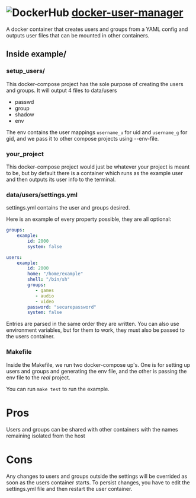 # ![DockerHub](https://i.imgur.com/tItmtNW.png) [docker-user-manager](https://hub.docker.com/r/ethorbit/user-manager)
A docker container that creates users and groups from a YAML config and outputs user files that can be mounted in other containers.

## Inside example/ 

### setup\_users/
This docker-compose project has the sole purpose of creating the users and groups. It will output 4 files to data/users 
* passwd
* group 
* shadow
* env

The env contains the user mappings `username_u` for uid and `username_g` for gid, and we pass it to other compose projects using --env-file.

### your\_project
This docker-compose project would just be whatever your project is meant to be, but by default there is a container which runs as the example user and then outputs its user info to the terminal.

### data/users/settings.yml

settings.yml contains the user and groups desired.

Here is an example of every property possible, they are all optional:
```yaml
groups:
    example:
        id: 2000
        system: false

users:
    example:
        id: 2000
        home: "/home/example"
        shell: "/bin/sh"
        groups:
           - games
           - audio
           - video 
        password: "securepassword"
        system: false
```

Entries are parsed in the same order they are written.
You can also use environment variables, but for them to work, they must also be passed to the users container.

### Makefile
Inside the Makefile, we run two docker-compose up's. One is for setting up users and groups and generating the env file, and the other is passing the env file to the *real* project.

You can run `make test` to run the example.

# Pros
Users and groups can be shared with other containers with the names remaining isolated from the host

# Cons
Any changes to users and groups outside the settings will be overrided as soon as the users container starts. To persist changes, you have to edit the settings.yml file and then restart the user container.
